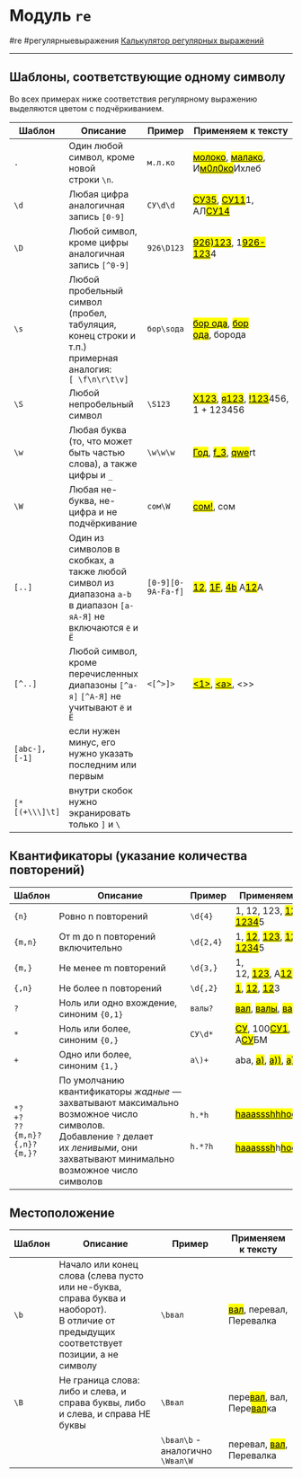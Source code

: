 # Модуль `re`
#re #регулярныевыражения [Калькулятор регулярных выражений](https://regex101.com/)
***

## Шаблоны, соответствующие одному символу

  
Во всех примерах ниже соответствия регулярному выражению выделяются цветом с подчёркиванием.

|Шаблон|Описание|Пример|Применяем к тексту|
|---|---|---|---|
|`.`|Один любой символ, кроме новой строки `\n`.|`м.л.ко`|<mark><u>молоко</u></mark>, <mark><u>малако</u></mark>,  И<mark><u>м0л0ко</u></mark>Ихлеб|
|`\d`|Любая цифра<br>аналогичная запись `[0-9]`|`СУ\d\d`|<mark><u>СУ35</u></mark>, <mark><u>СУ11</u></mark>1, АЛ<mark><u>СУ14</u></mark>|
|`\D`|Любой символ, кроме цифры<br>аналогичная запись `[^0-9]`|`926\D123`|<mark><u>926)123</u></mark>, 1<mark><u>926-123</u></mark>4|
|`\s`|Любой пробельный символ (пробел, табуляция, конец строки и т.п.)<br>примерная аналогия:<br>`[ \f\n\r\t\v]`|`бор\sода`|<mark><u>бор ода</u></mark>, <mark><u>бор<br>ода</u></mark>, борода|
|`\S`|Любой непробельный символ|`\S123`|<mark><u>X123</u></mark>, <mark><u>я123</u></mark>, <mark><u>!123</u></mark>456, 1 + 123456|
|`\w`|Любая буква (то, что может быть частью слова), а также цифры и `_`|`\w\w\w`|<mark><u>Год</u></mark>, <mark><u>f_3</u></mark>, <mark><u>qwe</u></mark>rt|
|`\W`|Любая не-буква, не-цифра и не подчёркивание|`сом\W`|<mark><u>сом!</u></mark>, сом|
|`[..]`|Один из символов в скобках, а также любой символ из диапазона `a-b`<br> в диапазон `[а-яА-Я]` не включаются `ё` и `Ё`|`[0-9][0-9A-Fa-f]`|<mark><u>12</u></mark>, <mark><u>1F</u></mark>, <mark><u>4b</u></mark> A<mark><u>12</u></mark>A|
|`[^..]`|Любой символ, кроме перечисленных<br>диапазоны `[^а-я]` `[^А-Я]` не учитывают `ё` и `Ё`|`<[^>]>`|<mark><u>&lt;1&gt;</u></mark>, <mark><u>&lt;a&gt;</u></mark>, &lt;&gt;&gt;|
|`[abc-], [-1]`|если нужен минус, его нужно указать последним или первым|||
|`[*[(+\\\]\t]`|внутри скобок нужно экранировать только `]` и `\`|||


## Квантификаторы (указание количества повторений)

|Шаблон|Описание|Пример|Применяем к тексту|
|---|---|---|---|
|`{n}`|Ровно n повторений|`\d{4}`|1, 12, 123, <mark><u>1234</u></mark>, <mark><u>1234</u></mark>5|
|`{m,n}`|От m до n повторений включительно|`\d{2,4}`|1, <mark><u>12</u></mark>, <mark><u>123</u></mark>, <mark><u>1234</u></mark>, <mark><u>1234</u></mark>5|
|`{m,}`|Не менее m повторений|`\d{3,}`|1, 12, <mark><u>123</u></mark>, A<mark><u>1234</u></mark>, <mark><u>12345</u></mark>|
|`{,n}`|Не более n повторений|`\d{,2}`|<mark><u>1</u></mark>, <mark><u>12</u></mark>, <mark><u>12</u></mark>3|
|`?`|Ноль или одно вхождение,<br>синоним `{0,1}`|`валы?`|<mark><u>вал</u></mark>, <mark><u>валы</u></mark>, <mark><u>вал</u></mark>ов|
|`*`|Ноль или более,<br>синоним `{0,}`|`СУ\d*`|<mark><u>СУ</u></mark>, 100<mark><u>СУ1</u></mark>, <mark><u>СУ555</u></mark>, А<mark><u>СУ</u></mark>БМ|
|`+`|Одно или более,<br>синоним `{1,}`|`a\)+`|aba, <mark><u>a)</u></mark>, <mark><u>a))</u></mark>, <mark><u>a)))</u></mark>, b<mark><u>a)</u></mark>])|
|`*?`<br>`+?`<br>`??`<br>`{m,n}?`<br>`{,n}?`<br>`{m,}?`|По умолчанию квантификаторы _жадные_ — захватывают максимально возможное число символов.<br>Добавление `?` делает их _ленивыми_, они захватывают минимально возможное число символов|`h.*h`<br><br><br>`h.*?h`|<mark><u>haaassshhhoooeeeh</u></mark><br><br><br><mark><u>haaasssh</u></mark>h<mark><u>hoooeeeh</u></mark>|


## Местоположение

|Шаблон|Описание|Пример|Применяем к тексту|
|---|---|---|---|
|`\b`|Начало или конец слова (слева пусто или не-буква, справа буква и наоборот).<br>В отличие от предыдущих соответствует позиции, а не символу|`\bвал`|<mark><u>вал</u></mark>, перевал, Перевалка|
|`\B`|Не граница слова: либо и слева, и справа буквы, либо и слева, и справа НЕ буквы|`\Bвал`|пере<mark><u>вал</u></mark>, вал, Пере<mark><u>вал</u></mark>ка|
|||`\bвал\b` - аналогично `\Wвал\W`|перевал, <mark><u>вал</u></mark>, Перевалка
